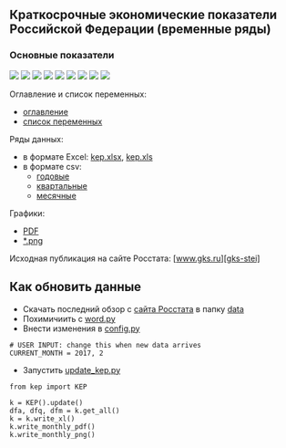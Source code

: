 ## Краткосрочные экономические показатели Российской Федерации (временные ряды) 

### Основные показатели
![](output/png/IND_PROD_yoy.png)
![](output/png/TRANS_COM_bln_t_km.png)
![](output/png/I_yoy.png)
![](output/png/CPI_rog.png)
![](output/png/RETAIL_SALES_yoy.png)
![](output/png/RUR_USD_eop.png)
![](output/png/SOC_UNEMPLOYMENT_percent.png)
![](output/png/SOC_WAGE_yoy.png)
![](output/png/GOV_FEDERAL_SURPLUS_ACCUM_bln_rub.png)

Оглавление и список переменных:
- [оглавление](https://raw.githubusercontent.com/epogrebnyak/rosstat-kep-data/master/data/2015/ind12/toc.txt) 
- [список переменных](https://github.com/epogrebnyak/data-rosstat-kep/blob/master/output/varnames.md)

Ряды данных:
- в формате Excel: [kep.xlsx][kep-at-git-xlsx], [kep.xls][kep-at-git-xls]
- в формате csv:
  - [годовые](https://raw.githubusercontent.com/epogrebnyak/rosstat-kep-data/master/output/data_annual.txt)
  - [квартальные](https://raw.githubusercontent.com/epogrebnyak/rosstat-kep-data/master/output/data_qtr.txt)
  - [месячные](https://raw.githubusercontent.com/epogrebnyak/rosstat-kep-data/master/output/data_monthly.txt)

Графики:
- [PDF](https://github.com/epogrebnyak/rosstat-kep-data/blob/master/output/monthly.pdf)
- [*.png](https://github.com/epogrebnyak/rosstat-kep-data/blob/master/output/images.md)

Исходная публикация на сайте Росстата: [www.gks.ru][gks-stei]

[kep-at-git-xlsx]: https://github.com/epogrebnyak/rosstat-kep-data/blob/master/output/kep.xlsx?raw=true
[kep-at-git-xls]: https://github.com/epogrebnyak/rosstat-kep-data/blob/master/output/kep.xls?raw=true
[gks-stei]: http://www.gks.ru/wps/wcm/connect/rosstat_main/rosstat/ru/statistics/publications/catalog/doc_1140080765391


## Как обновить данные

- Cкачать последний обзор с [сайта Росстата][gks-stei] в папку [data](https://github.com/epogrebnyak/data-rosstat-kep/tree/master/data)
- Похимичиить c [word.py](https://github.com/epogrebnyak/data-rosstat-kep/blob/master/kep/reader/word.py)
- Внести изменения в [config.py](https://github.com/epogrebnyak/data-rosstat-kep/blob/move_specs_2/kep/config.py#L4)
```
# USER INPUT: change this when new data arrives
CURRENT_MONTH = 2017, 2
```
- Запустить [update_kep.py](https://github.com/epogrebnyak/data-rosstat-kep/blob/move_specs_2/update_kep.py)
```
from kep import KEP

k = KEP().update()
dfa, dfq, dfm = k.get_all()
k = k.write_xl()
k.write_monthly_pdf()
k.write_monthly_png()
```
